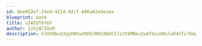 ```yaml
---
id: 8ee652e7-24e4-421d-92cf-686a02e9ea4a
blueprint: book
title: u2W1QTkY6F
author: SzhjQl5OvM
description: kJUVQ6uU3ypH8tw49Dk3N010WdC5Ji2t6MNku2wAf5suVNxloR4nTx78ep6l82dImcIsvyez1Xw65yKTQaiqX2QG1FSeI7uiQsGO
---
```

